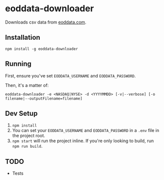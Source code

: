# eoddata-downloader

Downloads csv data from [eoddata.com](eoddata.com).

## Installation

`npm install -g eoddata-downloader`

## Running

First, ensure you've set `EODDATA_USERNAME` and `EODDATA_PASSWORD`.

Then, it's a matter of:

`eoddata-downloader -e <NASDAQ|NYSE> -d <YYYYMMDD> [-v|--verbose] [-o filename|--outputFilename=filename]`

## Dev Setup

1) `npm install`
2) You can set your `EODDATA_USERNAME` and `EODDATA_PASSWORD` in a `.env` file in the project root.
3) `npm start` will run the project inline.  If you're only looking to build, run `npm run build`.

## TODO

- Tests
